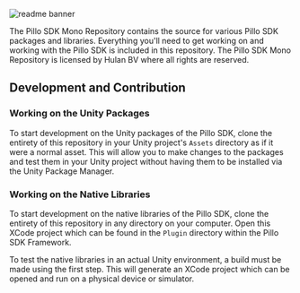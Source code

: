 ![readme banner](https://github.com/hulanbv/pillo-sdk-mono/blob/master/.github/wiki/readme-banner.png?raw=true)

The Pillo SDK Mono Repository contains the source for various Pillo SDK packages and libraries. Everything you'll need to get working on and working with the Pillo SDK is included in this repository. The Pillo SDK Mono Repository is licensed by Hulan BV where all rights are reserved.

## Development and Contribution

### Working on the Unity Packages

To start development on the Unity packages of the Pillo SDK, clone the entirety of this repository in your Unity project's `Assets` directory as if it were a normal asset. This will allow you to make changes to the packages and test them in your Unity project without having them to be installed via the Unity Package Manager.

### Working on the Native Libraries

To start development on the native libraries of the Pillo SDK, clone the entirety of this repository in any directory on your computer. Open this XCode project which can be found in the `Plugin` directory within the Pillo SDK Framework.

To test the native libraries in an actual Unity environment, a build must be made using the first step. This will generate an XCode project which can be opened and run on a physical device or simulator.
